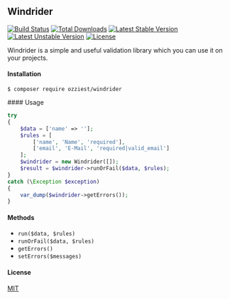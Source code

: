 ## Windrider

[![Build Status](https://travis-ci.org/ozziest/windrider.svg)](https://travis-ci.org/ozziest/windrider)
[![Total Downloads](https://poser.pugx.org/ozziest/windrider/d/total.svg)](https://packagist.org/packages/ozziest/windrider)
[![Latest Stable Version](https://poser.pugx.org/ozziest/windrider/v/stable.svg)](https://la.org/packages/ozziest/windrider)
[![Latest Unstable Version](https://poser.pugx.org/ozziest/windrider/v/unstable.svg)](https://packagist.org/packages/ozziest/windrider)
[![License](https://poser.pugx.org/ozziest/windrider/license.svg)](https://packagist.org/packages/ozziest/windrider)

Windrider is a simple and useful validation library which you can use it on your projects. 

#### Installation 

```
$ composer require ozziest/windrider
```

#### Usage

```php 
try 
{
    $data = ['name' => ''];
    $rules = [
        ['name', 'Name', 'required'],
        ['email', 'E-Mail', 'required|valid_email']
    ];
    $windrider = new Windrider([]);
    $result = $windrider->runOrFail($data, $rules);
}
catch (\Exception $exception)
{
    var_dump($windrider->getErrors());
}
```

#### Methods

- `run($data, $rules)`
- `runOrFail($data, $rules)`
- `getErrors()`
- `setErrors($messages)`


#### License

[MIT](https://opensource.org/licenses/MIT)